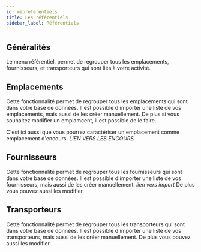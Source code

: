 ```yaml
---
id: webreferentiels
title: Les référentiels
sidebar_label: Référentiels
---
```



## Généralités

Le menu référentiel, permet de regrouper tous les emplacements, fournisseurs, et transporteurs qui sont liés à votre activité. 

## Emplacements

Cette fonctionnalité permet de regrouper tous les emplacements qui sont dans votre base de données.
Il est possible d'importer une liste de vos emplacements, mais aussi de les créer manuellement. 
De plus si vous souhaitez modifier un emplamcent, il est possible de le faire.  

C'est ici aussi que vous pourrez caractériser un emplacement comme emplacement d'encours. *LIEN VERS LES ENCOURS* 

## Fournisseurs

Cette fonctionnalité permet de regrouper tous les fournisseurs qui sont dans votre base de données. 
Il est possible d'importer une liste de vos fournisseurs, mais aussi de les créer manuellement. *lien vers import* 
De plus vous pouvez aussi les modifier. 

## Transporteurs

Cette fonctionnalité permet de regrouper tous les transporteurs qui sont dans votre base de données. 
Il est possible d'importer une liste de vos transporteurs, mais aussi de les créer manuellement.
De plus vous pouvez aussi les modifier. 
